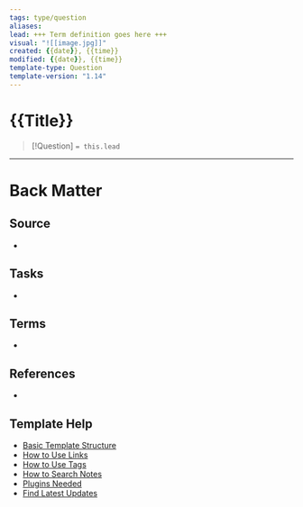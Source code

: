 ```yaml
---
tags: type/question
aliases:
lead: +++ Term definition goes here +++
visual: "![[image.jpg]]"
created: {{date}}, {{time}}
modified: {{date}}, {{time}}
template-type: Question
template-version: "1.14"
---
```

<!--  See "Template Help" below for using properties -->

# {{Title}}

<!-- Detailed question from short title in front matter -->

> [!Question]
> `= this.lead`

<!-- Answer the detailed question  -->



---
# Back Matter

## Source
<!-- Always keep a link to the source. --> 
- 

## Tasks
<!-- What remains to be done with this note? --> 
- 

## Terms
<!-- Links to definition pages -->
- 

## References
<!-- Links to pages where the answer is used for -->
- 

## Template Help
<!-- Links to external help pages on GitHub. -->
- [Basic Template Structure](https://github.com/groepl/Obsidian-Templates#basic-template-structure)
- [How to Use Links](https://github.com/groepl/Obsidian-Templates#how-to-use-links)
- [How to Use Tags](https://github.com/groepl/Obsidian-Templates#how-to-use-tags)
- [How to Search Notes](https://github.com/groepl/Obsidian-Templates#how-to-search-notes)
- [Plugins Needed](https://github.com/groepl/Obsidian-Templates#obsidian-plugins-needed)
- [Find Latest Updates](https://github.com/groepl/Obsidian-Templates)